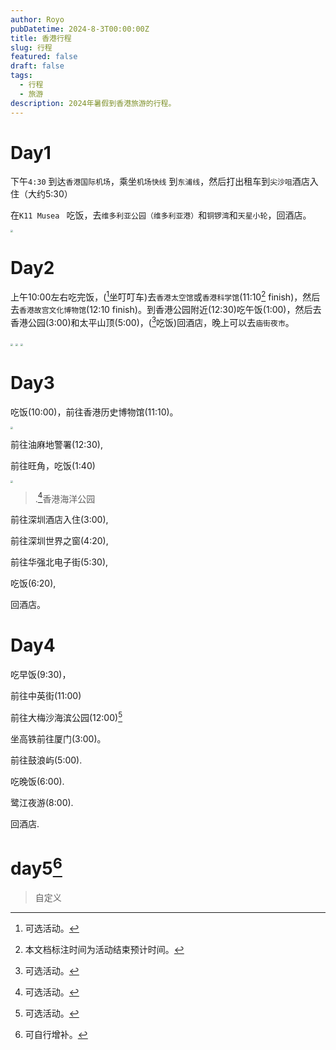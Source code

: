 ```yaml
---
author: Royo
pubDatetime: 2024-8-3T00:00:00Z
title: 香港行程
slug: 行程
featured: false
draft: false
tags:
  - 行程
  - 旅游
description: 2024年暑假到香港旅游的行程。
---
```


# Day1

下午`4:30` 到达`香港国际机场`，乘坐`机场快线` 到`东浦线`，然后打出租车到`尖沙咀`酒店入住（大约5:30）

在`K11 Musea ` 吃饭，去`维多利亚公园（维多利亚港）`和`铜锣湾`和`天星小轮`，回酒店。

<img src="https://thegreenvoyage.com/wp-content/uploads/2024/01/shutterstock_670798081-1-1536x1024.jpg.webp" style="zoom:25%;" />

# Day2

上午10:00左右吃完饭，([^option]坐叮叮车)去`香港太空馆`或`香港科学馆`(11:10[^1] finish)，然后去`香港故宫文化博物馆`(12:10 finish)。到香港公园附近(12:30)吃午饭(1:00)，然后去香港公园(3:00)和太平山顶(5:00)，([^option]吃饭)回酒店，晚上可以去`庙街夜市`。

<img src="https://thegreenvoyage.com/wp-content/uploads/2024/01/shutterstock_129223211-1-1536x1017.jpg.webp" style="zoom:25%;" />

<img src="https://thegreenvoyage.com/wp-content/uploads/2024/01/shutterstock_1047196729-1-1536x1024.jpg.webp" style="zoom:25%;" />

<img src="https://thegreenvoyage.com/wp-content/uploads/2024/01/shutterstock_369907703-1-1536x1025.jpg.webp" style="zoom:25%;" />

# Day3

吃饭(10:00)，前往香港历史博物馆(11:10)。

<img src="https://thegreenvoyage.com/wp-content/uploads/2024/01/shutterstock_2154899419-1-1536x1025.jpg.webp" style="zoom:25%;" />

前往油麻地警署(12:30),

前往旺角，吃饭(1:40)

<img src="https://thegreenvoyage.com/wp-content/uploads/2024/01/shutterstock_401531617-1-1536x1025.jpg.webp" style="zoom:25%;" />

> .[^option]香港海洋公园

前往深圳酒店入住(3:00),

前往深圳世界之窗(4:20),

前往华强北电子街(5:30),

吃饭(6:20),

回酒店。

# Day4

吃早饭(9:30)，

前往中英街(11:00)

前往大梅沙海滨公园(12:00)[^option]

坐高铁前往厦门(3:00)。

前往鼓浪屿(5:00).

吃晚饭(6:00).

鹭江夜游(8:00).

回酒店.

# day5[^add]

> 自定义

[^ add ]: 可自行增补。
[^option]: 可选活动。
[^1]: 本文档标注时间为活动结束预计时间。

